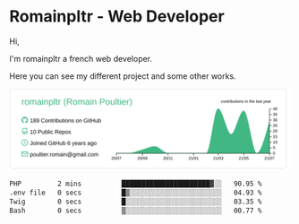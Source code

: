 # Romainpltr - Web Developer

Hi,

I'm romainpltr a french web developer.

Here you can see my different project and some other works.



[![](https://raw.githubusercontent.com/romainpltr/romainpltr/master/profile-summary-card-output/vue/0-profile-details.svg)](https://github.com/vn7n24fzkq/github-profile-summary-cards)

<!--START_SECTION:waka-->

```text
PHP         2 mins          ██████████████████████▓░░   90.95 %
.env file   0 secs          █▒░░░░░░░░░░░░░░░░░░░░░░░   04.93 %
Twig        0 secs          █░░░░░░░░░░░░░░░░░░░░░░░░   03.35 %
Bash        0 secs          ▒░░░░░░░░░░░░░░░░░░░░░░░░   00.77 %
```

<!--END_SECTION:waka-->

